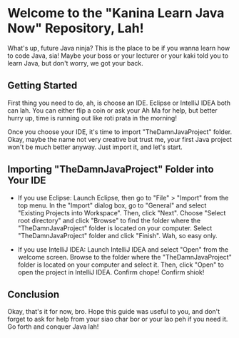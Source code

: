 # Welcome to the "Kanina Learn Java Now" Repository, Lah!

What's up, future Java ninja? This is the place to be if you wanna learn how to code Java, sia! Maybe your boss or your lecturer or your kaki told you to learn Java, but don't worry, we got your back.

## Getting Started

First thing you need to do, ah, is choose an IDE. Eclipse or IntelliJ IDEA both can lah. You can either flip a coin or ask your Ah Ma for help, but better hurry up, time is running out like roti prata in the morning!

Once you choose your IDE, it's time to import "TheDamnJavaProject" folder. Okay, maybe the name not very creative but trust me, your first Java project won't be much better anyway. Just import it, and let's start.

## Importing "TheDamnJavaProject" Folder into Your IDE

- If you use Eclipse: Launch Eclipse, then go to "File" > "Import" from the top menu. In the "Import" dialog box, go to "General" and select "Existing Projects into Workspace". Then, click "Next". Choose "Select root directory" and click "Browse" to find the folder where the "TheDamnJavaProject" folder is located on your computer. Select "TheDamnJavaProject" folder and click "Finish". Wah, so easy only.

- If you use IntelliJ IDEA: Launch IntelliJ IDEA and select "Open" from the welcome screen. Browse to the folder where the "TheDamnJavaProject" folder is located on your computer and select it. Then, click "Open" to open the project in IntelliJ IDEA. Confirm chope! Confirm shiok!

## Conclusion

Okay, that's it for now, bro. Hope this guide was useful to you, and don't forget to ask for help from your siao char bor or your lao peh if you need it. Go forth and conquer Java lah!
